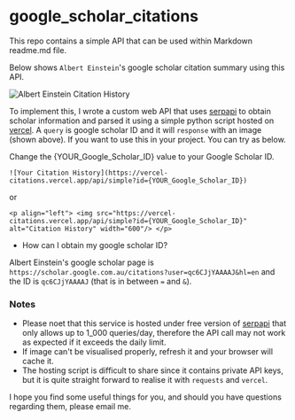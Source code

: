 # google_scholar_citations

This repo contains a simple API that can be used within Markdown readme.md file.

Below shows `Albert Einstein`'s google scholar citation summary using this API.

![Albert Einstein Citation History](https://vercel-citations.vercel.app/api/simple?id={qc6CJjYAAAAJ})

To implement this, I wrote a custom web API that uses [serpapi](https://serpapi.com/google-scholar-api) to obtain scholar information and parsed it using a simple python script hosted on [vercel](https://vercel.com/). A `query` is google scholar ID and it will `response` with an image (shown above). If you want to use this in your project. You can try as below.

Change the {YOUR_Google_Scholar_ID} value to your Google Scholar ID.

```
![Your Citation History](https://vercel-citations.vercel.app/api/simple?id={YOUR_Google_Scholar_ID})
```
or
```
<p align="left"> <img src="https://vercel-citations.vercel.app/api/simple?id={YOUR_Google_Scholar_ID}" alt="Citation History" width="600"/> </p>
```
* How can I obtain my google scholar ID?

Albert Einstein's google scholar page is `https://scholar.google.com.au/citations?user=qc6CJjYAAAAJ&hl=en` and the ID is `qc6CJjYAAAAJ` (that is in between `=` and `&`).

### Notes
* Please noet that this service is hosted under free version of [serpapi](https://serpapi.com/google-scholar-api) that only allows up to 1_000 queries/day, therefore the API call may not work as expected if it exceeds the daily limit.
* If image can't be visualised properly, refresh it and your browser will cache it.
* The hosting script is difficult to share since it contains private API keys, but it is quite straight forward to realise it with `requests` and `vercel`.

I hope you find some useful things for you, and should you have questions regarding them, please email me.